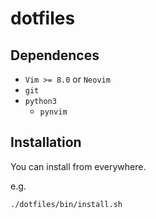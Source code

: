 # dotfiles

## Dependences

- `Vim >= 8.0` or `Neovim`
- `git`
- `python3`
  - `pynvim`

## Installation

You can install from everywhere.

e.g.

```bash
./dotfiles/bin/install.sh
```
